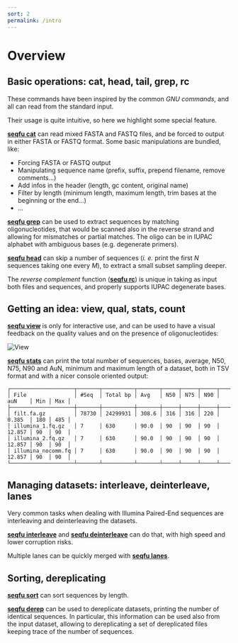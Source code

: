 ```yaml
---
sort: 2
permalink: /intro
---
```


# Overview

## Basic operations: cat, head, tail, grep, rc

These commands have been inspired by the common *GNU commands*, and all can
read from the standard input.

Their usage is quite intuitive, so here we highlight some special feature.

**[seqfu cat]({{site.baseurl}}/tools/cat.html)** can read mixed FASTA and
FASTQ files, and be forced to output in either FASTA or FASTQ format.
Some basic manipulations are bundled, like:

* Forcing FASTA or FASTQ output
* Manipulating sequence name (prefix, suffix, prepend filename, remove comments...)
* Add infos in the header (length, gc content, original name)
* Filter by length (minimum length, maximum length, trim bases at the beginning or the end...)
* ...

**[seqfu grep]({{site.baseurl}}/tools/grep.html)** can be used to
extract sequences by matching oligonucleotides, that would be scanned
also in the reverse strand and allowing for mismatches or
partial matches.
The oligo can be in IUPAC alphabet with ambiguous bases
(e.g. degenerate primers).

**[seqfu head]({{site.baseurl}}/tools/head.html)** can skip a
number of sequences (_i. e._ print the first _N_ sequences
taking one every _M_), to extract a small subset sampling deeper.

The _reverse complement_ function
(**[seqfu rc]({{site.baseurl}}/tools/rc.html)**)
is unique in taking as input both
files and sequences, and properly supports IUPAC degenerate bases.

## Getting an idea: view, qual, stats, count

**[seqfu view]({{site.baseurl}}/tools/view.html)**
is only for interactive use, and can be used to have a visual
feedback on the quality values and on the presence of oligonucleotides:

![View]({{site.baseurl}}/img/view.png)

**[seqfu stats]({{site.baseurl}}/tools/stats.html)**
can print the total number of sequences, bases, average,
N50, N75, N90 and AuN, minimum and maximum length of a dataset,
both in TSV format and with a nicer console oriented output:

```text
┌────────────────────┬───────┬──────────┬───────┬─────┬─────┬─────┬────────┬─────┬─────┐
│ File               │ #Seq  │ Total bp │ Avg   │ N50 │ N75 │ N90 │ auN    │ Min │ Max │
├────────────────────┼───────┼──────────┼───────┼─────┼─────┼─────┼────────┼─────┼─────┤
│ filt.fa.gz         │ 78730 │ 24299931 │ 308.6 │ 316 │ 316 │ 220 │ 0.385  │ 180 │ 485 │
│ illumina_1.fq.gz   │ 7     │ 630      │ 90.0  │ 90  │ 90  │ 90  │ 12.857 │ 90  │ 90  │
│ illumina_2.fq.gz   │ 7     │ 630      │ 90.0  │ 90  │ 90  │ 90  │ 12.857 │ 90  │ 90  │
│ illumina_nocomm.fq │ 7     │ 630      │ 90.0  │ 90  │ 90  │ 90  │ 12.857 │ 90  │ 90  │
└────────────────────┴───────┴──────────┴───────┴─────┴─────┴─────┴────────┴─────┴─────┘
```

## Managing datasets: interleave, deinterleave, lanes

Very common tasks when dealing with Illumina Paired-End sequences are
interleaving and deinterleaving the datasets.

**[seqfu interleave]({{site.baseurl}}/tools/interleave.html)** and
**[seqfu deinterleave]({{site.baseurl}}/tools/deinterleave.html)**
can do that, with high speed and lower corruption risks.

Multiple lanes can be quickly merged with **[seqfu lanes]({{site.baseurl}}/tools/merge_lanes.html)**.

## Sorting, dereplicating

**[seqfu sort]({{site.baseurl}}/tools/sort.html)** can sort sequences by length.

**[seqfu derep]({{site.baseurl}}/tools/derep.html)** can be used to dereplicate
datasets, printing the number of identical sequences. In particular, this information
can be used also from the input dataset, allowing to dereplicating a
set of dereplicated files keeping trace of the number of sequences.

